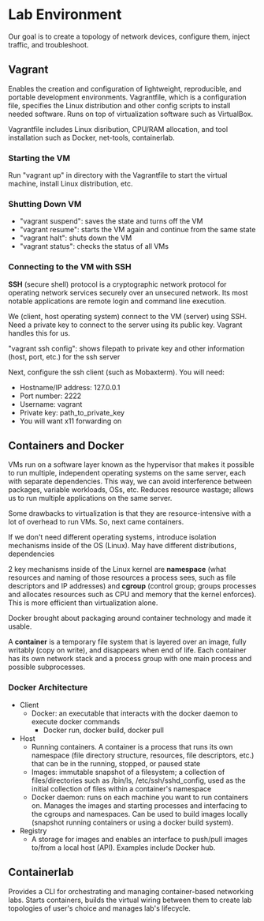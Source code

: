 # Lab Environment

Our goal is to create a topology of network devices, configure them, inject traffic, and troubleshoot.

## Vagrant

Enables the creation and configuration of lightweight, reproducible, and portable development environments. Vagrantfile, which is a configuration file, specifies the Linux distribution and other config scripts to install needed software. Runs on top of virtualization software such as VirtualBox. 

Vagrantfile includes Linux disribution, CPU/RAM allocation, and tool installation such as Docker, net-tools, containerlab.

### Starting the VM

Run "vagrant up" in directory with the Vagrantfile to start the virtual machine, install Linux distribution, etc.

### Shutting Down VM

- "vagrant suspend": saves the state and turns off the VM
- "vagrant resume": starts the VM again and continue from the same state 
- "vagrant halt": shuts down the VM
- "vagrant status": checks the status of all VMs

### Connecting to the VM with SSH

**SSH** (secure shell) protocol is a cryptographic network protocol for operating network services securely over an unsecured network. Its most notable applications are remote login and command line execution.

We (client, host operating system) connect to the VM (server) using SSH. Need a private key to connect to the server using its public key. Vagrant handles this for us.

"vagrant ssh config": shows filepath to private key and other information (host, port, etc.) for the ssh server

Next, configure the ssh client (such as Mobaxterm). You will need:

- Hostname/IP address: 127.0.0.1
- Port number: 2222
- Username: vagrant
- Private key: path_to_private_key
- You will want x11 forwarding on

## Containers and Docker

VMs run on a software layer known as the hypervisor that makes it possible to run multiple, independent operating systems on the same server, each with separate dependencies. This way, we can avoid interference between packages, variable workloads, OSs, etc. Reduces resource wastage; allows us to run multiple applications on the same server.

Some drawbacks to virtualization is that they are resource-intensive with a lot of overhead to run VMs. So, next came containers.

If we don't need different operating systems, introduce isolation mechanisms inside of the OS (Linux). May have different distributions, dependencies

2 key mechanisms inside of the Linux kernel are **namespace** (what resources and naming of those resources a process sees, such as file descriptors and IP addresses) and **cgroup** (control group; groups processes and allocates resources such as CPU and memory that the kernel enforces). This is more efficient than virtualization alone.

Docker brought about packaging around container technology and made it usable.

A **container** is a temporary file system that is layered over an image, fully writably (copy on write), and disappears when end of life. Each container has its own network stack and a process group with one main process and possible subprocesses.

### Docker Architecture

- Client
    - Docker: an executable that interacts with the docker daemon to execute docker commands
        - Docker run, docker build, docker pull
- Host
    - Running containers. A container is a process that runs its own namespace (file directory structure, resources, file descriptors, etc.) that can be in the running, stopped, or paused state
    - Images: immutable snapshot of a filesystem; a collection of files/directories such as /bin/ls, /etc/ssh/sshd_config, used as the initial collection of files within a container's namespace
    - Docker daemon: runs on each machine you want to run containers on. Manages the images and starting processes and interfacing to the cgroups and namespaces. Can be used to build images locally (snapshot running containers or using a docker build system).
- Registry
    - A storage for images and enables an interface to push/pull images to/from a local host (API). Examples include Docker hub.

## Containerlab

Provides a CLI for orchestrating and managing container-based networking labs. Starts containers, builds the virtual wiring between them to create lab topologies of user's choice and manages lab's lifecycle.